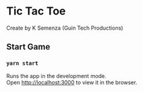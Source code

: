 # Tic Tac Toe
Create by K Semenza (Guin Tech Productions)


## Start Game

### `yarn start`

Runs the app in the development mode.\
Open [http://localhost:3000](http://localhost:3000) to view it in the browser.
